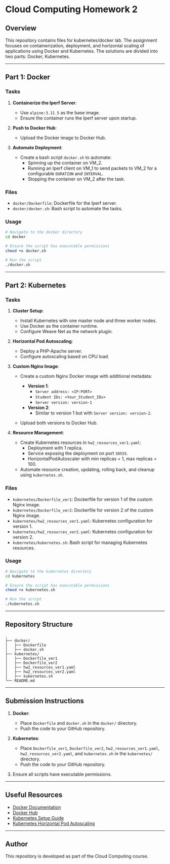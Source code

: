 
# Cloud Computing Homework 2

## Overview
This repository contains files for kubernetes/docker lab. The assignment focuses on containerization, deployment, and horizontal scaling of applications using Docker and Kubernetes. The solutions are divided into two parts: Docker, Kubernetes.

---

## Part 1: Docker
### Tasks
1. **Containerize the Iperf Server**:
   - Use `alpine:3.11.5` as the base image.
   - Ensure the container runs the Iperf server upon startup.

2. **Push to Docker Hub**:
   - Upload the Docker image to Docker Hub.

3. **Automate Deployment**:
   - Create a bash script `docker.sh` to automate:
     - Spinning up the container on VM_2.
     - Running an Iperf client on VM_1 to send packets to VM_2 for a configurable `DURATION` and `INTERVAL`.
     - Stopping the container on VM_2 after the task.

### Files
- `docker/Dockerfile`: Dockerfile for the Iperf server.
- `docker/docker.sh`: Bash script to automate the tasks.

### Usage
```bash
# Navigate to the docker directory
cd docker

# Ensure the script has executable permissions
chmod +x docker.sh

# Run the script
./docker.sh
```

---

## Part 2: Kubernetes
### Tasks
1. **Cluster Setup**:
   - Install Kubernetes with one master node and three worker nodes.
   - Use Docker as the container runtime.
   - Configure Weave Net as the network plugin.

2. **Horizontal Pod Autoscaling**:
   - Deploy a PHP-Apache server.
   - Configure autoscaling based on CPU load.

3. **Custom Nginx Image**:
   - Create a custom Nginx Docker image with additional metadata:
     - **Version 1**:
       - `Server address: <IP:PORT>`
       - `Student IDs: <Your_Student_IDs>`
       - `Server version: version-1`
     - **Version 2**:
       - Similar to version 1 but with `Server version: version-2`.

   - Upload both versions to Docker Hub.

4. **Resource Management**:
   - Create Kubernetes resources in `hw2_resources_ver1.yaml`:
     - Deployment with 1 replica.
     - Service exposing the deployment on port `30555`.
     - HorizontalPodAutoscaler with min replicas = 1, max replicas = 100.
   - Automate resource creation, updating, rolling back, and cleanup using `kubernetes.sh`.

### Files
- `kubernetes/Dockerfile_ver1`: Dockerfile for version 1 of the custom Nginx image.
- `kubernetes/Dockerfile_ver2`: Dockerfile for version 2 of the custom Nginx image.
- `kubernetes/hw2_resources_ver1.yaml`: Kubernetes configuration for version 1.
- `kubernetes/hw2_resources_ver2.yaml`: Kubernetes configuration for version 2.
- `kubernetes/kubernetes.sh`: Bash script for managing Kubernetes resources.

### Usage
```bash
# Navigate to the kubernetes directory
cd kubernetes

# Ensure the script has executable permissions
chmod +x kubernetes.sh

# Run the script
./kubernetes.sh
```

---

## Repository Structure
```plaintext
.
├── docker/
│   ├── Dockerfile
│   ├── docker.sh
├── kubernetes/
│   ├── Dockerfile_ver1
│   ├── Dockerfile_ver2
│   ├── hw2_resources_ver1.yaml
│   ├── hw2_resources_ver2.yaml
│   ├── kubernetes.sh
└── README.md
```

---

## Submission Instructions
1. **Docker**:
   - Place `Dockerfile` and `docker.sh` in the `docker/` directory.
   - Push the code to your GitHub repository.

2. **Kubernetes**:
   - Place `Dockerfile_ver1`, `Dockerfile_ver2`, `hw2_resources_ver1.yaml`, `hw2_resources_ver2.yaml`, and `kubernetes.sh` in the `kubernetes/` directory.
   - Push the code to your GitHub repository.

3. Ensure all scripts have executable permissions.

---

## Useful Resources
- [Docker Documentation](https://docs.docker.com/engine/reference/commandline/docker/)
- [Docker Hub](https://hub.docker.com/)
- [Kubernetes Setup Guide](https://kubernetes.io/docs/setup/independent/create-cluster-kubeadm/)
- [Kubernetes Horizontal Pod Autoscaling](https://kubernetes.io/docs/tasks/run-application/horizontal-pod-autoscale-walkthrough/)

---

## Author
This repository is developed as part of the Cloud Computing course.


